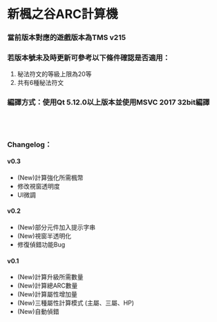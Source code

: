 # 新楓之谷ARC計算機

### 當前版本對應的遊戲版本為TMS v215

### 若版本號未及時更新可參考以下條件確認是否適用：

1. 秘法符文的等級上限為20等
2. 共有6種秘法符文

### 編譯方式：使用Qt 5.12.0以上版本並使用MSVC 2017 32bit編譯
<br><br>

### Changelog：

#### v0.3
 - (New)計算強化所需楓幣
 - 修改視窗透明度
 - UI微調
 
#### v0.2
 - (New)部分元件加入提示字串
 - (New)視窗半透明化
 - 修復偵錯功能Bug
 
#### v0.1
 - (New)計算升級所需數量
 - (New)計算總ARC數量
 - (New)計算屬性增加量
 - (New)三種屬性計算模式 (主屬、三屬、HP)
 - (New)自動偵錯
